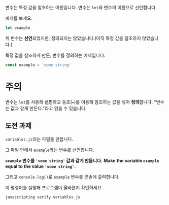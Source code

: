 변수는 특정 값을 참조하는 이름입니다. 변수는 `let`와 변수의 이름으로 선언합니다.

예제를 보세요.

```js
let example
```

위 변수는 **선언**되었지만, 정의되지는 않았습니다.(아직 특정 값을 참조하지 않았습니다.)

특정 값을 참조하게 만든, 변수를 정의하는 예제입니다.

```js
const example = 'some string'
```

# 주의

변수는 `let`를 사용해 **선언**하고 등호(`=`)를 이용해 참조하는 값을 넣어 **정의**합니다. "변수는 값과 같게 만든다."라고 읽을 수 있습니다.

## 도전 과제

`variables.js`라는 파일을 만듭니다.

그 파일 안에서 `example`라는 변수를 선언합니다.

**`example` 변수를 `'some string'` 값과 같게 만듭니다.**
**Make the variable `example` equal to the value `'some string'`.**

그리고 `console.log()`로 `example` 변수를 콘솔에 출력합니다.

이 명령어를 실행해 프로그램이 올바른지 확인하세요.

`javascripting verify variables.js`
